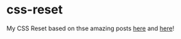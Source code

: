 # css-reset
My CSS Reset based on thse amazing posts [here](https://www.joshwcomeau.com/css/custom-css-reset/) and [here](https://piccalil.li/blog/a-modern-css-reset/)!
